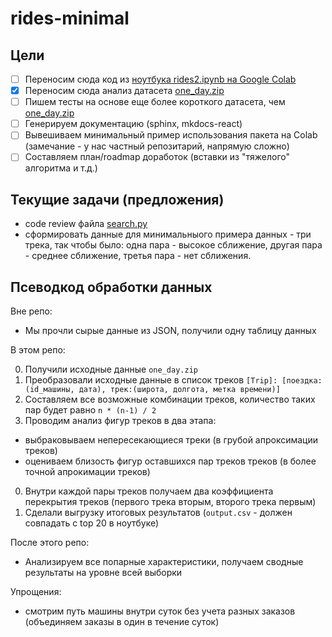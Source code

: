 # rides-minimal

## Цели

- [ ] Переносим сюда код из [ноутбука rides2.ipynb на Google Colab](https://colab.research.google.com/drive/1DXsJBTyVvAXrU1aEy5GFWiF_i75LmWS1#scrollTo=h3WG4Nex_pmC)
- [x] Переносим сюда анализ датасета [one_day.zip](one_day.zip)
- [ ] Пишем тесты на основе еще более короткого датасета, чем [one_day.zip](one_day.zip)
- [ ] Генерируем документацию (sphinx, mkdocs-react)
- [ ] Вывешиваем минимальный пример использования пакета на Colab (замечание - у нас частный репозитарий, напрямую сложно)
- [ ] Составляем план/roadmap доработок (вставки из "тяжелого" алгоритма и т.д.)

## Текущие задачи (предложения)

- code review файла [search.py](search.py)
- сформировать данные для минимальныого примера данных - три трека, так чтобы было: одна пара - высокое сближение, другая пара - среднее сближение, третья пара - нет сближения.

## Псеводкод обработки данных

Вне репо:

- Мы прочли сырые данные из JSON, получили одну таблицу данных

В этом репо:

0. Получили исходные данные `one_day.zip`
0. Преобразовали исходные данные в список треков `[Trip]: [поездка:(id_машины, дата), трек:(широта, долгота, метка времени)]`
0. Составляем все возможные комбинации треков, количество таких пар будет равно `n * (n-1) / 2`
0. Проводим анализ фигур треков в два этапа:
  - выбраковываем непересекающиеся треки (в грубой апроксимации треков)
  - оцениваем близость фигур оставшихся пар треков треков (в более точной апрокимации треков)
0. Внутри каждой пары треков получаем два коэффициента перекрытия треков (первого трека вторым, второго трека первым)
0. Сделали выгрузку итоговых результатов (`output.csv` - должен совпадать с top 20 в ноутбуке)

После этого репо:

- Анализируем все попарные характеристики, получаем сводные результаты на уровне всей выборки

Упрощения:

- смотрим путь машины внутри суток без учета разных заказов (объединяем заказы в один в течение суток)

<!--

Ключевые слова: Hausdorff distance, Fréchet distance (расстояния между кривыми).

Замысел:

- перетащить сюда код, который мы сделали для "легкой" модели анализа треков
- урезать тестовый датасет до 1 дня - можно писать юнит и end-to-end тесты 
- попутно отрефакторирить код из ноутбука
- документация (sphinx, mkdocs-react)
- привлечь новых коллег к работе над частями кода (отдельные issues)

Выигрыши:

- в ноутбуке будет меньше кода, больше к демонстрации результатов
- можем заняться задачей сближения "тяжелой" и "легкой" модели
- "продуктизация" нашей разработки
- `pip install что-то`
- в целом, лучше подготовимся к последующим работам / развитию проекта

Минусы:

- формально нам не заказывали это сделать, работа подготовительная,
  хотя мы и анонсировали ее
- workflow - не запутаться, кто что делает + это не ноутбук (git + Travis CI)
- у нас не все части в ноутбуке стабильные и полные, надо понимать что там происходит,
  что-то достраивать
  
-->
